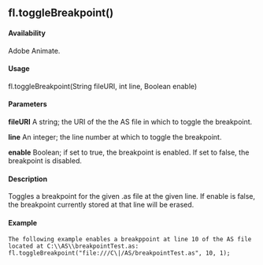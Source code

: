 ## fl.toggleBreakpoint()

#### Availability

Adobe Animate.

#### Usage

fl.toggleBreakpoint(String fileURI, int line, Boolean enable)

#### Parameters

**fileURI** A string; the URI of the the AS file in which to toggle the breakpoint.
>
**line** An integer; the line number at which to toggle the breakpoint.
>
**enable** Boolean; if set to true, the breakpoint is enabled. If set to false, the breakpoint is disabled.

#### Description

Toggles a breakpoint for the given .as file at the given line. If enable is false, the breakpoint currently stored at that line will be erased.

#### Example

```
The following example enables a breakppoint at line 10 of the AS file located at C:\\AS\\breakpointTest.as:
fl.toggleBreakpoint("file:///C\|/AS/breakpointTest.as", 10, 1);

```